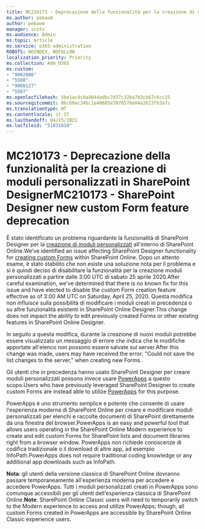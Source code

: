 ```yaml
---
title: MC210173 - Deprecazione della funzionalità per la creazione di moduli personalizzati in SharePoint Designer
ms.author: pebaum
author: pebaum
manager: scotv
ms.audience: Admin
ms.topic: article
ms.service: o365-administration
ROBOTS: NOINDEX, NOFOLLOW
localization_priority: Priority
ms.collection: Adm_O365
ms.custom:
- "9002886"
- "5508"
- "9000127"
- "5507"
ms.openlocfilehash: 5be1ac4c8a4044adbc7d37c32ba7b3cb67c6cc25
ms.sourcegitcommit: 8bc60ec34bc1e40685e3976576e04a2623f63a7c
ms.translationtype: HT
ms.contentlocale: it-IT
ms.lasthandoff: 04/15/2021
ms.locfileid: "51831810"
---
```

# <a name="mc210173---sharepoint-designer-new-custom-form-feature-deprecation"></a><span data-ttu-id="68bac-102">MC210173 - Deprecazione della funzionalità per la creazione di moduli personalizzati in SharePoint Designer</span><span class="sxs-lookup"><span data-stu-id="68bac-102">MC210173 - SharePoint Designer new custom Form feature deprecation</span></span>

<span data-ttu-id="68bac-103">È stato identificato un problema riguardante la funzionalità di SharePoint Designer per la [creazione di moduli personalizzati](https://support.microsoft.com/en-us/office/create-a-custom-list-form-using-sharepoint-designer-917d8fdb-ee00-4441-adb3-a94612d1d105?ui=en-us&rs=en-us&ad=us#bm2) all'interno di SharePoint Online.</span><span class="sxs-lookup"><span data-stu-id="68bac-103">We’ve identified an issue affecting SharePoint Designer functionality for [creating custom Forms](https://support.microsoft.com/en-us/office/create-a-custom-list-form-using-sharepoint-designer-917d8fdb-ee00-4441-adb3-a94612d1d105?ui=en-us&rs=en-us&ad=us#bm2) within SharePoint Online.</span></span> <span data-ttu-id="68bac-104">Dopo un attento esame, è stato stabilito che non esiste una soluzione nota per il problema e si è quindi deciso di disabilitare la funzionalità per la creazione moduli personalizzati a partire dalle 3:00 UTC di sabato 25 aprile 2020.</span><span class="sxs-lookup"><span data-stu-id="68bac-104">After careful examination, we’ve determined that there is no known fix for this issue and have elected to disable the custom Form creation feature effective as of 3:00 AM UTC on Saturday, April 25, 2020.</span></span> <span data-ttu-id="68bac-105">Questa modifica non influisce sulla possibilità di modificare i moduli creati in precedenza o su altre funzionalità esistenti in SharePoint Online Designer.</span><span class="sxs-lookup"><span data-stu-id="68bac-105">This change does not impact the ability to edit previously created Forms or other existing features in SharePoint Online Designer.</span></span>

<span data-ttu-id="68bac-106">In seguito a questa modifica, durante la creazione di nuovi moduli potrebbe essere visualizzato un messaggio di errore che indica che le modifiche apportate all'elenco non possono essere salvate sul server.</span><span class="sxs-lookup"><span data-stu-id="68bac-106">After this change was made, users may have received the error: "Could not save the list changes to the server," when creating new Forms.</span></span>

<span data-ttu-id="68bac-107">Gli utenti che in precedenza hanno usato SharePoint Designer per creare moduli personalizzati possono invece usare [PowerApps](https://docs.microsoft.com/powerapps/maker/canvas-apps/customize-list-form) a questo scopo.</span><span class="sxs-lookup"><span data-stu-id="68bac-107">Users who have previously leveraged SharePoint Designer to create custom Forms are instead able to utilize [PowerApps](https://docs.microsoft.com/powerapps/maker/canvas-apps/customize-list-form) for this purpose.</span></span>

<span data-ttu-id="68bac-108">PowerApps è uno strumento semplice e potente che consente di usare l'esperienza moderna di SharePoint Online per creare e modificare moduli personalizzati per elenchi e raccolte documenti di SharePoint direttamente da una finestra del browser.</span><span class="sxs-lookup"><span data-stu-id="68bac-108">PowerApps is an easy and powerful tool that allows users operating in the SharePoint Online Modern experience to create and edit custom Forms for SharePoint lists and document libraries right from a browser window.</span></span> <span data-ttu-id="68bac-109">PowerApps non richiede conoscenze di codifica tradizionale o il download di altre app, ad esempio InfoPath.</span><span class="sxs-lookup"><span data-stu-id="68bac-109">PowerApps does not require traditional coding knowledge or any additional app downloads such as InfoPath.</span></span>

<span data-ttu-id="68bac-110">**Nota**: gli utenti della versione classica di SharePoint Online dovranno passare temporaneamente all'esperienza moderna per accedere e accedere PowerApps. Tutti i moduli personalizzati creati in PowerApps sono comunque accessibili per gli utenti dell'esperienza classica di SharePoint Online.</span><span class="sxs-lookup"><span data-stu-id="68bac-110">**Note**: SharePoint Online Classic users will need to temporarily switch to the Modern experience to access and utilize PowerApps; though, all custom Forms created in PowerApps are accessible by SharePoint Online Classic experience users.</span></span>
